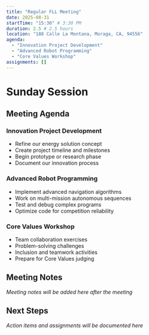 ```yaml
---
title: "Regular FLL Meeting"
date: 2025-08-31
startTime: "15:30" # 3:30 PM
duration: 2.5 # 2.5 hours
location: "188 Calle La Montana, Moraga, CA, 94556"
agenda:
  - "Innovation Project Development"
  - "Advanced Robot Programming"
  - "Core Values Workshop"
assignments: []
---
```


# Sunday Session

## Meeting Agenda

### Innovation Project Development
- Refine our energy solution concept
- Create project timeline and milestones
- Begin prototype or research phase
- Document our innovation process

### Advanced Robot Programming
- Implement advanced navigation algorithms
- Work on multi-mission autonomous sequences
- Test and debug complex programs
- Optimize code for competition reliability

### Core Values Workshop
- Team collaboration exercises
- Problem-solving challenges
- Inclusion and teamwork activities
- Prepare for Core Values judging

## Meeting Notes

*Meeting notes will be added here after the meeting*

## Next Steps

*Action items and assignments will be documented here*